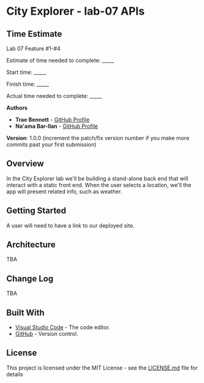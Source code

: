 # City Explorer - lab-07 APIs

## Time Estimate

Lab 07 Feature #1-#4

Estimate of time needed to complete: _____

Start time: _____

Finish time: _____

Actual time needed to complete: _____

**Authors**

* **Trae Bennett** - [GitHub Profile](https://github.com/TraeBenn22)
* **Na'ama Bar-Ilan** - [GitHub Profile](https://github.com/NaamaBarIlan)

**Version**: 1.0.0 (increment the patch/fix version number if you make more commits past your first submission)

## Overview
In the City Explorer lab we'll be building a stand-alone back end that will interact with a static front end. When the user selects a location, we'll the app will present related info, such as weather. 

## Getting Started
A user will need to have a link to our deployed site. 

## Architecture
TBA

## Change Log
TBA

## Built With

* [Visual Studio Code](https://code.visualstudio.com/) - The code editor.
* [GitHub](https://github.com/) -  Version control.


## License

This project is licensed under the MIT License - see the [LICENSE.md](LICENSE.md) file for details